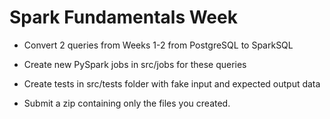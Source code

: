# Spark Fundamentals Week

- Convert 2 queries from Weeks 1-2 from PostgreSQL to SparkSQL

- Create new PySpark jobs in src/jobs for these queries

- Create tests in src/tests folder with fake input and expected output data

- Submit a zip containing only the files you created.
